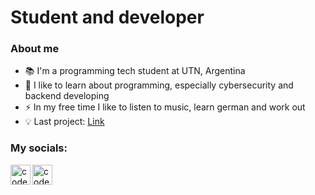 # Student and developer

### About me
- :books: I'm a programming tech student at UTN, Argentina
- :telescope: I like to learn about programming, especially cybersecurity and backend developing
- :zap: In my free time I like to listen to music, learn german and work out
- :bulb: Last project: [Link](https://github.com/JoaquinFerman/VirtualWallet)

### My socials:

[<img align="left" alt="codeSTACKr | LinkedIn" width="32px" src="https://cdn.jsdelivr.net/npm/simple-icons@v3/icons/linkedin.svg" />][linkedin]
[<img align="left" alt="codeSTACKr | Instagram" width="32px" src="https://cdn.jsdelivr.net/npm/simple-icons@v3/icons/instagram.svg" />][instagram]

[linkedin]: https://www.linkedin.com/in/joaquin-ferman-b8b843259/
[instagram]: https://www.instagram.com/joaco_ferman/

<!--
**JoaquinFerman/JoaquinFerman** is a ✨ _special_ ✨ repository because its `README.md` (this file) appears on your GitHub profile.

Here are some ideas to get you started:

- 🔭 I’m currently working on ...
- 🌱 I’m currently learning ...
- 👯 I’m looking to collaborate on ...
- 🤔 I’m looking for help with ...
- 💬 Ask me about ...
- 📫 How to reach me: ...
- 😄 Pronouns: ...
- ⚡ Fun fact: ...
-->
